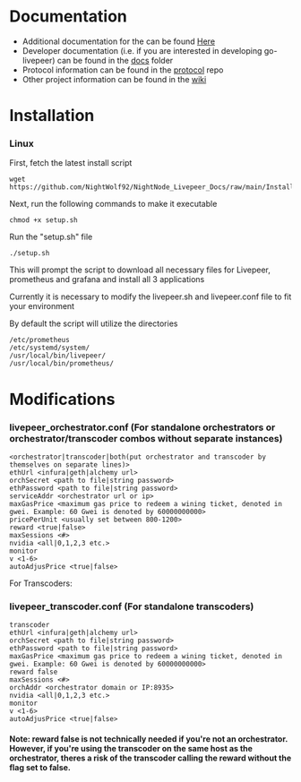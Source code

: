 # Documentation

* Additional documentation for the  can be found [Here](https://github.com/NightWolf92/NightNode_Livepeer_Docs/tree/main/Documentation) 
* Developer documentation (i.e. if you are interested in developing go-livepeer) can be found in the [docs](https://github.com/livepeer/go-livepeer/blob/master/doc) folder
* Protocol information can be found in the [protocol](https://github.com/livepeer/protocol) repo
* Other project information can be found in the [wiki](https://github.com/livepeer/wiki/wiki)


# Installation 

### Linux

First, fetch the latest install script 
```
wget https://github.com/NightWolf92/NightNode_Livepeer_Docs/raw/main/Install/setup.sh
```
Next, run the following commands to make it executable

```
chmod +x setup.sh
```

Run the "setup.sh" file

```
./setup.sh
```

This will prompt the script to download all necessary files for Livepeer, prometheus and grafana and install all 3 applications

Currently it is necessary to modify the livepeer.sh and livepeer.conf file to fit your environment

By default the script will utilize the directories
```
/etc/prometheus
/etc/systemd/system/
/usr/local/bin/livepeer/
/usr/local/bin/prometheus/
```

# Modifications


### livepeer_orchestrator.conf (For standalone orchestrators or orchestrator/transcoder combos without separate instances)

```
<orchestrator|transcoder|both(put orchestrator and transcoder by themselves on separate lines)>
ethUrl <infura|geth|alchemy url>
orchSecret <path to file|string password>
ethPassword <path to file|string password>
serviceAddr <orchestrator url or ip>
maxGasPrice <maximum gas price to redeem a wining ticket, denoted in gwei. Example: 60 Gwei is denoted by 60000000000>
pricePerUnit <usually set between 800-1200>
reward <true|false>
maxSessions <#>
nvidia <all|0,1,2,3 etc.>
monitor 
v <1-6>
autoAdjusPrice <true|false>
```

For Transcoders: 
### livepeer_transcoder.conf (For standalone transcoders)

```
transcoder
ethUrl <infura|geth|alchemy url>
orchSecret <path to file|string password>
ethPassword <path to file|string password>
maxGasPrice <maximum gas price to redeem a wining ticket, denoted in gwei. Example: 60 Gwei is denoted by 60000000000>
reward false
maxSessions <#>
orchAddr <orchestrator domain or IP:8935>
nvidia <all|0,1,2,3 etc.>
monitor 
v <1-6>
autoAdjusPrice <true|false>
```

#### Note: reward false is not technically needed if you're not an orchestrator. However, if you're using the transcoder on the same host as the orchestrator, theres a risk of the transcoder calling the reward without the flag set to false. 
